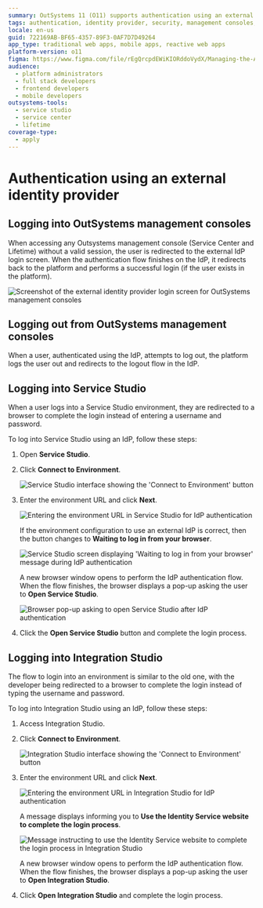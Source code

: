 ```yaml
---
summary: OutSystems 11 (O11) supports authentication using an external identity provider for management consoles, Service Studio, and Integration Studio.
tags: authentication, identity provider, security, management consoles, user access control
locale: en-us
guid: 722169AB-BF65-4357-89F3-0AF7D7D49264
app_type: traditional web apps, mobile apps, reactive web apps
platform-version: o11
figma: https://www.figma.com/file/rEgQrcpdEWiKIORddoVydX/Managing-the-Applications-Lifecycle?type=design&node-id=1917%3A8229&mode=design&t=qy82U3bMoQChCp6y-1
audience:
  - platform administrators
  - full stack developers
  - frontend developers
  - mobile developers
outsystems-tools:
  - service studio
  - service center
  - lifetime
coverage-type:
  - apply
---
```


# Authentication using an external identity provider

## Logging into OutSystems management consoles

When accessing any Outsystems management console (Service Center and Lifetime) without a valid session, the user is redirected to the external IdP login screen. When the authentication flow finishes on the IdP, it redirects back to the platform and performs a successful login (if the user exists in the platform).

![Screenshot of the external identity provider login screen for OutSystems management consoles](images/login.png "External IdP Login Screen")

## Logging out from OutSystems management consoles

When a user, authenticated using the IdP, attempts to log out, the platform logs the user out and redirects to the logout flow in the IdP.

## Logging into Service Studio

When a user logs into a Service Studio environment, they are redirected to a browser to complete the login instead of entering a username and password.

To log into Service Studio using an IdP,  follow these steps:

1. Open **Service Studio**.

1. Click **Connect to Environment**.

    ![Service Studio interface showing the 'Connect to Environment' button](images/connect-ss.png "Connect to Environment in Service Studio")

1. Enter the environment URL and click **Next**.

    ![Entering the environment URL in Service Studio for IdP authentication](images/environment-ss.png "Enter Environment URL in Service Studio")

    If the environment configuration to use an external IdP is correct, then the button changes to **Waiting to log in from your browser**.

    ![Service Studio screen displaying 'Waiting to log in from your browser' message during IdP authentication](images/waiting-ss.png "Waiting to Log in from Browser")

    A new browser window opens to perform the IdP authentication flow. When the flow finishes, the browser displays a pop-up asking the user to **Open Service Studio**.

    ![Browser pop-up asking to open Service Studio after IdP authentication](images/open-ss.png "Open Service Studio Prompt")

1. Click the **Open Service Studio** button and complete the login process.

## Logging into Integration Studio

The flow to login into an environment is similar to the old one, with the developer being redirected to a browser to complete the login instead of typing the username and password.

To log into Integration Studio using an IdP,  follow these steps:

1. Access Integration Studio.

1. Click **Connect to Environment**.

    ![Integration Studio interface showing the 'Connect to Environment' button](images/connect-is.png "Connect to Environment in Integration Studio")

1. Enter the environment URL and click **Next**.

    ![Entering the environment URL in Integration Studio for IdP authentication](images/environment-is.png "Enter Environment URL in Integration Studio")

    A message displays informing you to **Use the Identity Service website to complete the login process**.

    ![Message instructing to use the Identity Service website to complete the login process in Integration Studio](images/identity-service-is.png "Identity Service Login Prompt")

   A new browser window opens to perform the IdP authentication flow. When the flow finishes, the browser displays a pop-up asking the user to **Open Integration Studio**.

1. Click **Open Integration Studio** and complete the login process.

